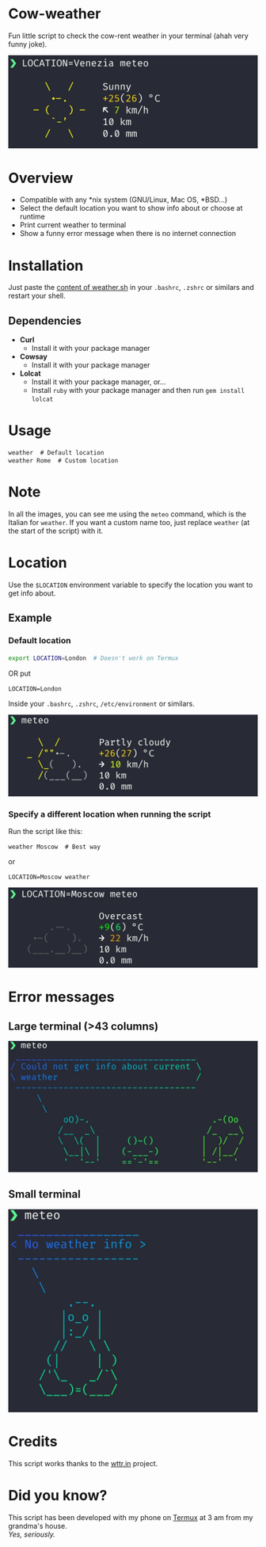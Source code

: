 # Cow-weather

Fun little script to check the cow-rent weather in your terminal (ahah very funny joke).

![Presentation image](assets/presentation.jpg)

# Overview

* Compatible with any *nix system (GNU/Linux, Mac OS, *BSD...)
* Select the default location you want to show info about or choose at runtime
* Print current weather to terminal
* Show a funny error message when there is no internet connection

# Installation

Just paste the [content of weather.sh](weather.sh) in your `.bashrc`, `.zshrc` or similars and restart your shell.

## Dependencies

* **Curl**
    - Install it with your package manager
* **Cowsay**
    - Install it with your package manager
* **Lolcat**
    - Install it with your package manager, or...
    - Install `ruby` with your package manager and then run `gem install lolcat`

# Usage

```
weather  # Default location
weather Rome  # Custom location
```

# Note

In all the images, you can see me using the `meteo` command, which is the Italian for `weather`.
If you want a custom name too, just replace `weather` (at the start of the script) with it.

# Location

Use the `$LOCATION` environment variable to specify the location you want to get info about.

## Example

### Default location

```bash
export LOCATION=London  # Doesn't work on Termux
```
OR put
```
LOCATION=London
```
Inside your `.bashrc`, `.zshrc`, `/etc/environment` or similars.

![Weather image](assets/weather.jpg)

### Specify a different location when running the script

Run the script like this:
```
weather Moscow  # Best way
```
or
```
LOCATION=Moscow weather
```
![Weather image 1](assets/weather1.jpg)

# Error messages

## Large terminal (>43 columns)

![Error frogs image](assets/error_frogs.jpg)

## Small terminal
![Error tux image](assets/error_tux.jpg)

# Credits

This script works thanks to the [wttr.in](https://github.com/chubin/wttr.in) project.

# Did you know?

This script has been developed with my phone on [Termux](https://termux.com/) at 3 am from my grandma's house.  
_Yes, seriously._

